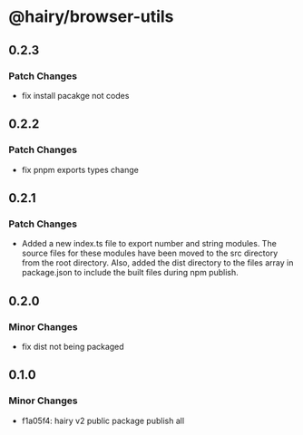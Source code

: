 # @hairy/browser-utils

## 0.2.3

### Patch Changes

- fix install pacakge not codes

## 0.2.2

### Patch Changes

- fix pnpm exports types change

## 0.2.1

### Patch Changes

- Added a new index.ts file to export number and string modules. The source files for these modules have been moved to the src directory from the root directory. Also, added the dist directory to the files array in package.json to include the built files during npm publish.

## 0.2.0

### Minor Changes

- fix dist not being packaged

## 0.1.0

### Minor Changes

- f1a05f4: hairy v2 public package publish all
